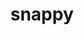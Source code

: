 ---
title: "snappy"
layout: cache
categories: [package, develop-2025-01-26]
meta: {"versions": ["1.2.1"], "compilers": ["gcc@=11.1.0", "gcc@=11.4.0", "gcc@=12.4.0", "gcc@=7.3.1", "gcc@=9.4.0", "oneapi@=2024.1.0", "oneapi@=2024.2.1"], "oss": ["amzn2", "ubuntu20.04", "ubuntu22.04"], "platforms": ["linux"], "targets": ["aarch64", "neoverse_v1", "neoverse_v2", "ppc64le", "x86_64_v3", "x86_64_v4"], "stacks": ["aws-isc", "aws-isc-aarch64", "aws-pcluster-neoverse_v1", "aws-pcluster-x86_64_v4", "data-vis-sdk", "e4s", "e4s-neoverse-v2", "e4s-oneapi", "e4s-power", "e4s-rocm-external", "root"], "num_specs": 14, "num_specs_by_stack": {"root": 14, "aws-isc-aarch64": 1, "aws-pcluster-neoverse_v1": 1, "aws-pcluster-x86_64_v4": 4, "aws-isc": 1, "e4s-power": 1, "data-vis-sdk": 1, "e4s-neoverse-v2": 1, "e4s": 2, "e4s-rocm-external": 1, "e4s-oneapi": 2}}
spec_details: [{"hash": "rduyo64x6hkrvgcylnhabhwifojzadlu", "compiler": "gcc@=7.3.1", "versions": ["1.2.1"], "os": "amzn2", "platform": "linux", "target": "aarch64", "variants": ["build_system=cmake", "build_type=Release", "generator=make", "~ipo", "+pic", "+shared"], "stacks": ["root", "aws-isc-aarch64"], "size": "-", "tarball": "https://binaries.spack.io/develop-2025-01-26/build_cache/linux-amzn2-aarch64/gcc-7.3.1/snappy-1.2.1/linux-amzn2-aarch64-gcc-7.3.1-snappy-1.2.1-rduyo64x6hkrvgcylnhabhwifojzadlu.spack"}, {"hash": "ciugmcfjmgyxgtqffyt3bqslmrm6376o", "compiler": "gcc@=12.4.0", "versions": ["1.2.1"], "os": "amzn2", "platform": "linux", "target": "neoverse_v1", "variants": ["build_system=cmake", "build_type=Release", "generator=make", "~ipo", "+pic", "+shared"], "stacks": ["aws-pcluster-neoverse_v1", "root"], "size": "-", "tarball": "https://binaries.spack.io/develop-2025-01-26/build_cache/linux-amzn2-neoverse_v1/gcc-12.4.0/snappy-1.2.1/linux-amzn2-neoverse_v1-gcc-12.4.0-snappy-1.2.1-ciugmcfjmgyxgtqffyt3bqslmrm6376o.spack"}, {"hash": "f7fzbstlx2y6xw3fp7h43bvwurd6qw7v", "compiler": "gcc@=12.4.0", "versions": ["1.2.1"], "os": "amzn2", "platform": "linux", "target": "x86_64_v3", "variants": ["build_system=cmake", "build_type=Release", "generator=make", "~ipo", "+pic", "+shared"], "stacks": ["aws-pcluster-x86_64_v4", "root"], "size": "-", "tarball": "https://binaries.spack.io/develop-2025-01-26/build_cache/linux-amzn2-x86_64_v3/gcc-12.4.0/snappy-1.2.1/linux-amzn2-x86_64_v3-gcc-12.4.0-snappy-1.2.1-f7fzbstlx2y6xw3fp7h43bvwurd6qw7v.spack"}, {"hash": "pzkq36qafvtdn2omprrydmkrjo75jicn", "compiler": "gcc@=7.3.1", "versions": ["1.2.1"], "os": "amzn2", "platform": "linux", "target": "x86_64_v3", "variants": ["build_system=cmake", "build_type=Release", "generator=make", "~ipo", "+pic", "+shared"], "stacks": ["aws-isc", "root"], "size": "-", "tarball": "https://binaries.spack.io/develop-2025-01-26/build_cache/linux-amzn2-x86_64_v3/gcc-7.3.1/snappy-1.2.1/linux-amzn2-x86_64_v3-gcc-7.3.1-snappy-1.2.1-pzkq36qafvtdn2omprrydmkrjo75jicn.spack"}, {"hash": "dh45gu4dwo53gjnydlihr6e7y7pu4w73", "compiler": "oneapi@=2024.1.0", "versions": ["1.2.1"], "os": "amzn2", "platform": "linux", "target": "x86_64_v3", "variants": ["build_system=cmake", "build_type=Release", "generator=make", "~ipo", "+pic", "+shared"], "stacks": ["aws-pcluster-x86_64_v4", "root"], "size": "-", "tarball": "https://binaries.spack.io/develop-2025-01-26/build_cache/linux-amzn2-x86_64_v3/oneapi-2024.1.0/snappy-1.2.1/linux-amzn2-x86_64_v3-oneapi-2024.1.0-snappy-1.2.1-dh45gu4dwo53gjnydlihr6e7y7pu4w73.spack"}, {"hash": "fuupy2eh3ukdko5dkayvtr452fbuzmvw", "compiler": "gcc@=12.4.0", "versions": ["1.2.1"], "os": "amzn2", "platform": "linux", "target": "x86_64_v4", "variants": ["build_system=cmake", "build_type=Release", "generator=make", "~ipo", "+pic", "+shared"], "stacks": ["aws-pcluster-x86_64_v4", "root"], "size": "-", "tarball": "https://binaries.spack.io/develop-2025-01-26/build_cache/linux-amzn2-x86_64_v4/gcc-12.4.0/snappy-1.2.1/linux-amzn2-x86_64_v4-gcc-12.4.0-snappy-1.2.1-fuupy2eh3ukdko5dkayvtr452fbuzmvw.spack"}, {"hash": "7qc6ucbq3drxo3z3ud7qqtkxohmlwmjz", "compiler": "oneapi@=2024.1.0", "versions": ["1.2.1"], "os": "amzn2", "platform": "linux", "target": "x86_64_v4", "variants": ["build_system=cmake", "build_type=Release", "generator=make", "~ipo", "+pic", "+shared"], "stacks": ["aws-pcluster-x86_64_v4", "root"], "size": "-", "tarball": "https://binaries.spack.io/develop-2025-01-26/build_cache/linux-amzn2-x86_64_v4/oneapi-2024.1.0/snappy-1.2.1/linux-amzn2-x86_64_v4-oneapi-2024.1.0-snappy-1.2.1-7qc6ucbq3drxo3z3ud7qqtkxohmlwmjz.spack"}, {"hash": "szpnnrkr2fenoonn53fi7fp2qzpoh3ns", "compiler": "gcc@=9.4.0", "versions": ["1.2.1"], "os": "ubuntu20.04", "platform": "linux", "target": "ppc64le", "variants": ["build_system=cmake", "build_type=Release", "generator=make", "~ipo", "+pic", "+shared"], "stacks": ["e4s-power", "root"], "size": "-", "tarball": "https://binaries.spack.io/develop-2025-01-26/build_cache/linux-ubuntu20.04-ppc64le/gcc-9.4.0/snappy-1.2.1/linux-ubuntu20.04-ppc64le-gcc-9.4.0-snappy-1.2.1-szpnnrkr2fenoonn53fi7fp2qzpoh3ns.spack"}, {"hash": "axfuo7x5vcqe7kows27fwsuijufsvrew", "compiler": "gcc@=11.1.0", "versions": ["1.2.1"], "os": "ubuntu20.04", "platform": "linux", "target": "x86_64_v3", "variants": ["build_system=cmake", "build_type=Release", "generator=make", "~ipo", "+pic", "+shared"], "stacks": ["data-vis-sdk", "root"], "size": "-", "tarball": "https://binaries.spack.io/develop-2025-01-26/build_cache/linux-ubuntu20.04-x86_64_v3/gcc-11.1.0/snappy-1.2.1/linux-ubuntu20.04-x86_64_v3-gcc-11.1.0-snappy-1.2.1-axfuo7x5vcqe7kows27fwsuijufsvrew.spack"}, {"hash": "ek5js7adslkubg227vu2lv5wkibe6ew2", "compiler": "gcc@=11.4.0", "versions": ["1.2.1"], "os": "ubuntu22.04", "platform": "linux", "target": "neoverse_v2", "variants": ["build_system=cmake", "build_type=Release", "generator=make", "~ipo", "+pic", "+shared"], "stacks": ["e4s-neoverse-v2", "root"], "size": "-", "tarball": "https://binaries.spack.io/develop-2025-01-26/build_cache/linux-ubuntu22.04-neoverse_v2/gcc-11.4.0/snappy-1.2.1/linux-ubuntu22.04-neoverse_v2-gcc-11.4.0-snappy-1.2.1-ek5js7adslkubg227vu2lv5wkibe6ew2.spack"}, {"hash": "kw3z67znldmim4hgb62eu2g5j7qs66gz", "compiler": "gcc@=11.4.0", "versions": ["1.2.1"], "os": "ubuntu22.04", "platform": "linux", "target": "x86_64_v3", "variants": ["build_system=cmake", "build_type=Release", "generator=make", "~ipo", "+pic", "+shared"], "stacks": ["e4s", "root", "e4s-rocm-external"], "size": "-", "tarball": "https://binaries.spack.io/develop-2025-01-26/build_cache/linux-ubuntu22.04-x86_64_v3/gcc-11.4.0/snappy-1.2.1/linux-ubuntu22.04-x86_64_v3-gcc-11.4.0-snappy-1.2.1-kw3z67znldmim4hgb62eu2g5j7qs66gz.spack"}, {"hash": "ieesdzkq4ikwcjehes35fzopjumc3dnj", "compiler": "gcc@=11.4.0", "versions": ["1.2.1"], "os": "ubuntu22.04", "platform": "linux", "target": "x86_64_v3", "variants": ["build_system=cmake", "build_type=Release", "generator=make", "~ipo", "+pic", "+shared"], "stacks": ["e4s", "root"], "size": "-", "tarball": "https://binaries.spack.io/develop-2025-01-26/build_cache/linux-ubuntu22.04-x86_64_v3/gcc-11.4.0/snappy-1.2.1/linux-ubuntu22.04-x86_64_v3-gcc-11.4.0-snappy-1.2.1-ieesdzkq4ikwcjehes35fzopjumc3dnj.spack"}, {"hash": "vrn3ukpoca66j4h5nigxbhfkk7y4zeh3", "compiler": "oneapi@=2024.2.1", "versions": ["1.2.1"], "os": "ubuntu22.04", "platform": "linux", "target": "x86_64_v3", "variants": ["build_system=cmake", "build_type=Release", "generator=make", "~ipo", "+pic", "+shared"], "stacks": ["root", "e4s-oneapi"], "size": "-", "tarball": "https://binaries.spack.io/develop-2025-01-26/build_cache/linux-ubuntu22.04-x86_64_v3/oneapi-2024.2.1/snappy-1.2.1/linux-ubuntu22.04-x86_64_v3-oneapi-2024.2.1-snappy-1.2.1-vrn3ukpoca66j4h5nigxbhfkk7y4zeh3.spack"}, {"hash": "fv4tjme76xyb62zsfq2l6bpbhei7dlun", "compiler": "oneapi@=2024.2.1", "versions": ["1.2.1"], "os": "ubuntu22.04", "platform": "linux", "target": "x86_64_v3", "variants": ["build_system=cmake", "build_type=Release", "generator=make", "~ipo", "+pic", "+shared"], "stacks": ["root", "e4s-oneapi"], "size": "-", "tarball": "https://binaries.spack.io/develop-2025-01-26/build_cache/linux-ubuntu22.04-x86_64_v3/oneapi-2024.2.1/snappy-1.2.1/linux-ubuntu22.04-x86_64_v3-oneapi-2024.2.1-snappy-1.2.1-fv4tjme76xyb62zsfq2l6bpbhei7dlun.spack"}]
---
